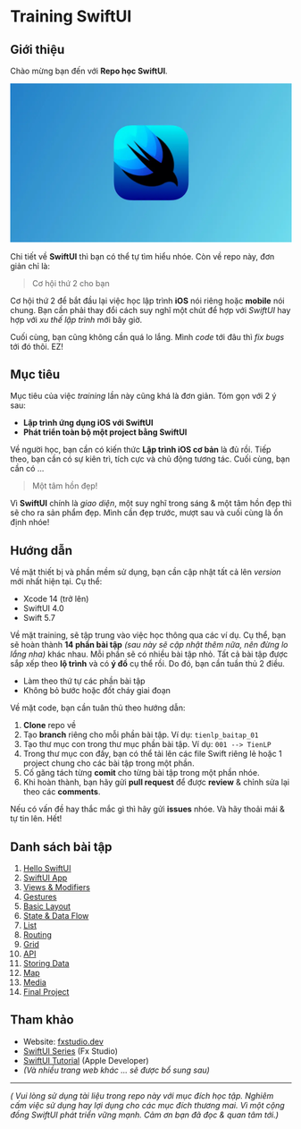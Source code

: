 # Training SwiftUI
## Giới thiệu

Chào mừng bạn đến với **Repo học SwiftUI**.

![0001](./_img/0001.jpeg)

Chi tiết về **SwiftUI** thì bạn có thể tự tìm hiểu nhóe. Còn về repo này, đơn giản chỉ là:

> Cơ hội thứ 2 cho bạn

Cơ hội thứ 2 để bắt đầu lại việc học lập trình **iOS** nói riêng hoặc **mobile** nói chung. Bạn cần phải thay đổi cách suy nghĩ một chút để hợp với *SwiftUI* hay hợp với *xu thế lập trình* mới bây giờ. 

Cuối cùng, bạn cũng không cần quá lo lắng. Mình *code* tới đâu thì *fix bugs* tới đó thôi. EZ!

## Mục tiêu

Mục tiêu của việc *training* lần này cũng khá là đơn giản. Tóm gọn với 2 ý sau:

* **Lập trình ứng dụng iOS với SwiftUI**
* **Phát triển toàn bộ một project bằng SwiftUI**

Về người học, bạn cần có kiến thức **Lập trình iOS cơ bản** là đủ rồi. Tiếp theo, bạn cần có sự kiên trì, tích cực và chủ động tương tác. Cuối cùng, bạn cần có ...

> Một tâm hồn đẹp!

Vì **SwiftUI** chính là *giao diện*, một suy nghĩ trong sáng & một tâm hồn đẹp thì sẽ cho ra sản phẩm đẹp. Mình cần đẹp trước, mượt sau và cuối cùng là ổn định nhóe!

## Hướng dẫn

Về mặt thiết bị và phần mềm sử dụng, bạn cần cập nhật tất cả lên *version* mới nhất hiện tại. Cụ thể:

* Xcode 14 (trở lên)
* SwiftUI 4.0
* Swift 5.7

Về mặt training,  sẽ tập trung vào việc học thông qua các ví dụ. Cụ thể, bạn sẽ hoàn thành **14 phần bài tập** *(sau này sẽ cập nhật thêm nữa, nên đừng lo lắng nha)* khác nhau. Mỗi phần sẽ có nhiều bài tập nhỏ. Tất cả bài tập được sắp xếp theo **lộ trình** và có **ý đồ** cụ thể rồi. Do đó, bạn cần tuần thủ 2 điều.

* Làm theo thứ tự các phần bài tập
* Không bỏ bước hoặc đốt cháy giai đoạn

Về mặt code, bạn cần tuân thủ theo hướng dẫn:

1. **Clone** repo về
2. Tạo **branch** riêng cho mỗi phần bài tập. Ví dụ: `tienlp_baitap_01`
3. Tạo thư mục con trong thư mục phần bài tập. Ví dụ: `001 --> TienLP`
4. Trong thư mục con đấy, bạn có thể tải lên các file Swift riêng lẻ hoặc 1 project chung cho các bài tập trong một phần.
5. Cố găng tách từng **comit** cho từng bài tập trong một phần nhóe.
6. Khi hoàn thành, bạn hãy gửi **pull request** để được **review** & chỉnh sửa lại theo các **comments**.

Nếu có vấn đề hay thắc mắc gì thì hãy gửi **issues** nhóe. Và hãy thoải mái & tự tin lên. Hết!

## Danh sách bài tập

1. [Hello SwiftUI](./001)
2. [SwiftUI App](./002)
3. [Views & Modifiers](./003)
4. [Gestures](./004)
5. [Basic Layout](./005)
6. [State & Data Flow](./006)
7. [List](./007)
8. [Routing](./008)
9. [Grid](./009)
10. [API](./010)
11. [Storing Data](./011)
12. [Map](./012)
13. [Media](./013)
14. [Final Project](./014)

## Tham khảo

* Website: [fxstudio.dev](https://fxstudio.dev/)
* [SwiftUI Series](https://fxstudio.dev/category/code/swiftui/) (Fx Studio)
* [SwiftUI Tutorial](https://developer.apple.com/tutorials/swiftui) (Apple Developer)
* *(Và nhiều trang web khác ... sẽ được bổ sung sau)*

---

*( Vui lòng sử dụng tài liệu trong repo này với mục đích học tập. Nghiêm cấm việc sử dụng hay lợi dụng cho các mục đích thương mai. Vì một cộng đồng SwiftUI phát triển vững mạnh. Cảm ơn bạn đã đọc & quan tâm tới.)*